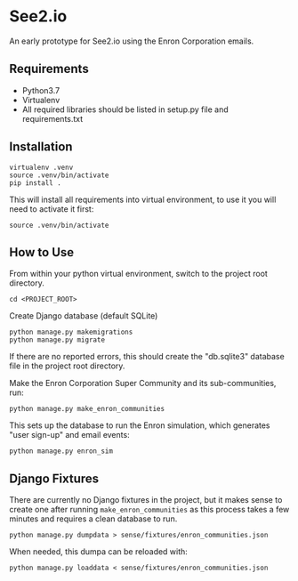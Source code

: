 # See2.io
An early prototype for See2.io using the Enron Corporation emails.

## Requirements
- Python3.7
- Virtualenv
- All required libraries should be listed in setup.py file and requirements.txt

## Installation
```
virtualenv .venv
source .venv/bin/activate
pip install .
```

This will install all requirements into virtual environment, to use it you will need to activate it first:

`source .venv/bin/activate`

## How to Use
From within your python virtual environment, switch to the project root directory.

`cd <PROJECT_ROOT>`

Create Django database (default SQLite)

```
python manage.py makemigrations
python manage.py migrate
```
If there are no reported errors, this should create the "db.sqlite3" database file in the project root directory.

Make the Enron Corporation Super Community and its sub-communities, run:

`python manage.py make_enron_communities`

This sets up the database to run the Enron simulation, which generates "user sign-up" and email events:

`python manage.py enron_sim`

## Django Fixtures
There are currently no Django fixtures in the project, but it makes sense to create one after running `make_enron_communities`    as this process takes a few minutes and requires a clean database to run.

```
python manage.py dumpdata > sense/fixtures/enron_communities.json
```

When needed, this dumpa can be reloaded with:

```
python manage.py loaddata < sense/fixtures/enron_communities.json
